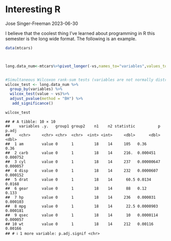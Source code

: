 Interesting R
================
Jose Singer-Freeman
2023-06-30

I believe that the coolest thing I’ve learned about programming in R
this semester is the long wide format. The following is an example.

``` r
data(mtcars)



long.data_num<-mtcars%>%pivot_longer(-vs,names_to="variables",values_to="value")


#Simultaneous Wilcoxon rank-sum tests (variables are not normally distributed)
wilcox_test <- long.data_num %>%
  group_by(variables) %>%
  wilcox_test(value ~ vs)%>%
  adjust_pvalue(method = "BH") %>%
   add_significance()

wilcox_test
```

    ## # A tibble: 10 × 10
    ##    variables .y.   group1 group2    n1    n2 statistic          p    p.adj
    ##    <chr>     <chr> <chr>  <chr>  <int> <int>     <dbl>      <dbl>    <dbl>
    ##  1 am        value 0      1         18    14     105   0.36       0.36    
    ##  2 carb      value 0      1         18    14     216.  0.000451   0.000752
    ##  3 cyl       value 0      1         18    14     237   0.00000647 0.000057
    ##  4 disp      value 0      1         18    14     232   0.0000607  0.000152
    ##  5 drat      value 0      1         18    14      60.5 0.0134     0.0168  
    ##  6 gear      value 0      1         18    14      88   0.12       0.133   
    ##  7 hp        value 0      1         18    14     236   0.000031   0.000103
    ##  8 mpg       value 0      1         18    14      22.5 0.0000903  0.000181
    ##  9 qsec      value 0      1         18    14      10   0.0000114  0.000057
    ## 10 wt        value 0      1         18    14     212   0.00116    0.00166 
    ## # ℹ 1 more variable: p.adj.signif <chr>
